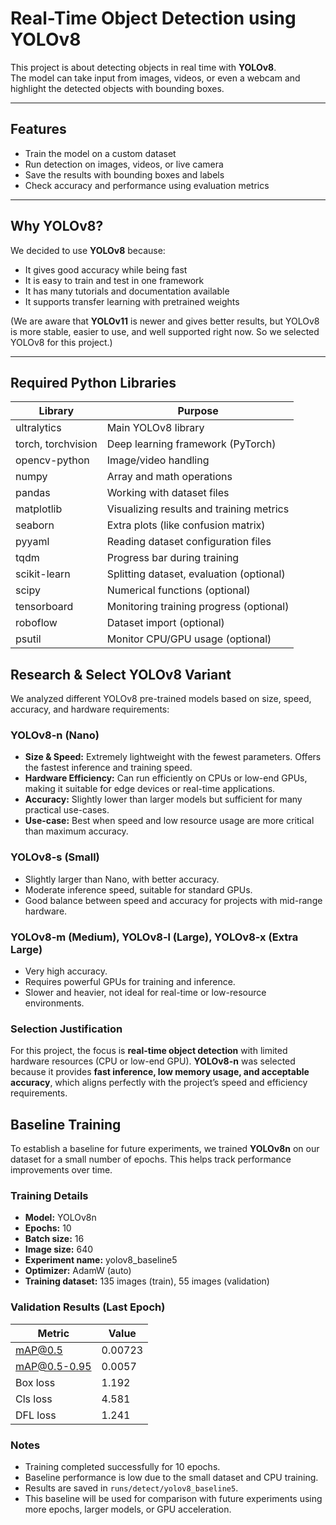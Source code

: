 
# Real-Time Object Detection using YOLOv8

This project is about detecting objects in real time with **YOLOv8**.  
The model can take input from images, videos, or even a webcam and highlight the detected objects with bounding boxes.

---

## Features
- Train the model on a custom dataset
- Run detection on images, videos, or live camera
- Save the results with bounding boxes and labels
- Check accuracy and performance using evaluation metrics

---

## Why YOLOv8?
We decided to use **YOLOv8** because:
- It gives good accuracy while being fast
- It is easy to train and test in one framework
- It has many tutorials and documentation available
- It supports transfer learning with pretrained weights  

(We are aware that **YOLOv11** is newer and gives better results, but YOLOv8 is more stable, easier to use, and well supported right now. So we selected YOLOv8 for this project.)

---

## Required Python Libraries

| Library            | Purpose                                           |
|--------------------|---------------------------------------------------|
| ultralytics        | Main YOLOv8 library                               |
| torch, torchvision | Deep learning framework (PyTorch)                 |
| opencv-python      | Image/video handling                              |
| numpy              | Array and math operations                         |
| pandas             | Working with dataset files                        |
| matplotlib         | Visualizing results and training metrics          |
| seaborn            | Extra plots (like confusion matrix)               |
| pyyaml             | Reading dataset configuration files               |
| tqdm               | Progress bar during training                      |
| scikit-learn       | Splitting dataset, evaluation (optional)          |
| scipy              | Numerical functions (optional)                    |
| tensorboard        | Monitoring training progress (optional)           |
| roboflow           | Dataset import (optional)                         |
| psutil             | Monitor CPU/GPU usage (optional)                  |



## Research & Select YOLOv8 Variant

We analyzed different YOLOv8 pre-trained models based on size, speed, accuracy, and hardware requirements:

### YOLOv8-n (Nano)
- **Size & Speed:** Extremely lightweight with the fewest parameters. Offers the fastest inference and training speed.  
- **Hardware Efficiency:** Can run efficiently on CPUs or low-end GPUs, making it suitable for edge devices or real-time applications.  
- **Accuracy:** Slightly lower than larger models but sufficient for many practical use-cases.  
- **Use-case:** Best when speed and low resource usage are more critical than maximum accuracy.

### YOLOv8-s (Small)
- Slightly larger than Nano, with better accuracy.  
- Moderate inference speed, suitable for standard GPUs.  
- Good balance between speed and accuracy for projects with mid-range hardware.

### YOLOv8-m (Medium), YOLOv8-l (Large), YOLOv8-x (Extra Large)
- Very high accuracy.  
- Requires powerful GPUs for training and inference.  
- Slower and heavier, not ideal for real-time or low-resource environments.

### Selection Justification
For this project, the focus is **real-time object detection** with limited hardware resources (CPU or low-end GPU). **YOLOv8-n** was selected because it provides **fast inference, low memory usage, and acceptable accuracy**, which aligns perfectly with the project’s speed and efficiency requirements.


## Baseline Training

To establish a baseline for future experiments, we trained **YOLOv8n** on our dataset for a small number of epochs. This helps track performance improvements over time.

### Training Details

- **Model:** YOLOv8n  
- **Epochs:** 10  
- **Batch size:** 16  
- **Image size:** 640  
- **Experiment name:** yolov8_baseline5  
- **Optimizer:** AdamW (auto)  
- **Training dataset:** 135 images (train), 55 images (validation)  

### Validation Results (Last Epoch)

| Metric       | Value      |
|--------------|------------|
| mAP@0.5      | 0.00723    |
| mAP@0.5-0.95 | 0.0057     |
| Box loss     | 1.192      |
| Cls loss     | 4.581      |
| DFL loss     | 1.241      |

### Notes

- Training completed successfully for 10 epochs.  
- Baseline performance is low due to the small dataset and CPU training.  
- Results are saved in `runs/detect/yolov8_baseline5`.  
- This baseline will be used for comparison with future experiments using more epochs, larger models, or GPU acceleration.